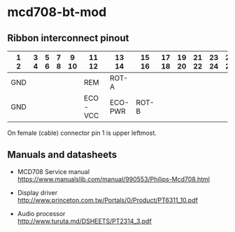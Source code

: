 # mcd708-bt-mod

## Ribbon interconnect pinout


|  1<br/>2 |  3<br/>4  |  5<br/>6  |  7<br/>8  |  9<br/>10  | 11<br/>12 | 13<br/>14 | 15<br/>16 | 17<br/>18 | 19<br/>20 | 21<br/>22 | 23<br/>24 | 25<br/>26 | 27<br/>28 | 29<br/>30 | 31<br/>32 | 33<br/>34 |
|  ---     |     ---   |     ---   |---        |---         |---        |---        |    ---    |---    |---    |---    |---    |---     |---   |---    |---    |---    |
|  GND     |           |           |           |            |   REM     |  ROT-A    |           |       |       |       |       |        |      |       |       |       |
|  GND     |           |           |           |            |  ECO-VCC  |  ECO-PWR  |  ROT-B    |       |       |       |       |        |      |       |       |       |

On female (cable) connector pin 1 is upper leftmost.

## Manuals and datasheets

- MCD708 Service manual <br/>
https://www.manualslib.com/manual/990553/Philips-Mcd708.html

- Display driver <br/>
http://www.princeton.com.tw/Portals/0/Product/PT6311_10.pdf

- Audio processor <br/>
http://www.turuta.md/DSHEETS/PT2314_3.pdf
